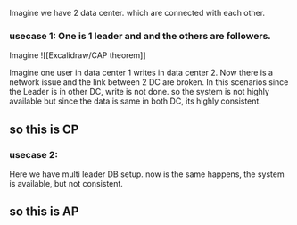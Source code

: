 Imagine we have 2 data center. which are connected with each other.

### usecase 1:  One is 1 leader and and the others are followers.
Imagine 
![[Excalidraw/CAP theorem]]

Imagine one user in data center 1 writes in data center 2. Now there is a network issue and the link between 2 DC are broken.
In this scenarios since the Leader is in other DC, write is not done. so the system is not highly available but since the data is same in both DC, its highly consistent. 
## so this is  CP

### usecase 2:

Here we have multi leader DB setup. now is the same happens, the system is available, but not consistent.
## so this is AP


